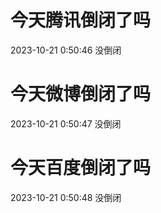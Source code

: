 # 今天腾讯倒闭了吗

2023-10-21 0:50:46 没倒闭

# 今天微博倒闭了吗

2023-10-21 0:50:47 没倒闭

# 今天百度倒闭了吗

2023-10-21 0:50:48 没倒闭

